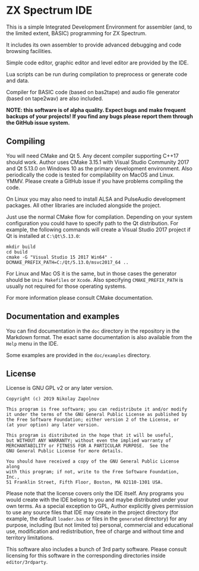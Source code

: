 ZX Spectrum IDE
===============

This is a simple Integrated Development Environment for assembler (and, to the limited extent, BASIC)
programming for ZX Spectrum.

It includes its own assembler to provide advanced debugging and code browsing facilities.

Simple code editor, graphic editor and level editor are provided by the IDE.

Lua scripts can be run during compilation to preprocess or generate code and data.

Compiler for BASIC code (based on bas2tape) and audio file generator (based on tape2wav) are also included.

**NOTE: this software is of alpha quality. Expect bugs and make frequent backups of your projects! If you find
any bugs please report them through the GitHub issue system.**

Compiling
---------

You will need CMake and Qt 5. Any decent compiler supporting C++17 should work.
Author uses CMake 3.15.1 with Visual Studio Community 2017 and Qt 5.13.0 on Windows 10 as the primary
development environment. Also periodically the code is tested for compilability on MacOS and Linux. YMMV.
Please create a GitHub issue if you have problems compiling the code.

On Linux you may also need to install ALSA and PulseAudio development packages. All other libraries are
included alongside the project.

Just use the normal CMake flow for compilation. Depending on your system configuration you could have to
specify path to the Qt distribution. For example, the following commands will create a Visual Studio 2017
project if Qt is installed at `C:\Qt\5.13.0`:

```
mkdir build
cd build
cmake -G "Visual Studio 15 2017 Win64" -DCMAKE_PREFIX_PATH=C:/Qt/5.13.0/msvc2017_64 ..
```

For Linux and Mac OS it is the same, but in those cases the generator should be `Unix Makefiles` or `Xcode`.
Also specifying `CMAKE_PREFIX_PATH` is usually not required for those operating systems.

For more information please consult CMake documentation.

Documentation and examples
--------------------------

You can find documentation in the `doc` directory in the repository in the Markdown format. The exact same
documentation is also available from the `Help` menu in the IDE.

Some examples are provided in the `doc/examples` directory.

License
-------

License is GNU GPL v2 or any later version.

    Copyright (c) 2019 Nikolay Zapolnov

    This program is free software; you can redistribute it and/or modify
    it under the terms of the GNU General Public License as published by
    the Free Software Foundation; either version 2 of the License, or
    (at your option) any later version.

    This program is distributed in the hope that it will be useful,
    but WITHOUT ANY WARRANTY; without even the implied warranty of
    MERCHANTABILITY or FITNESS FOR A PARTICULAR PURPOSE.  See the
    GNU General Public License for more details.

    You should have received a copy of the GNU General Public License along
    with this program; if not, write to the Free Software Foundation, Inc.,
    51 Franklin Street, Fifth Floor, Boston, MA 02110-1301 USA.

Please note that the license covers only the IDE itself. Any programs you would create with the IDE belong to you
and maybe distributed under your own terms. As a special exception to GPL, Author explicitly gives permission to use
any source files that IDE may create in the project directory (for example, the default `loader.bas` or files in
the `generated` directory) for any purpose, including (but not limited to) personal, commercial and educational use,
modification and redistribution, free of charge and without time and territory limitations.

This software also includes a bunch of 3rd party software. Please consult licensing for this software in the
corresponding directories inside `editor/3rdparty`.
